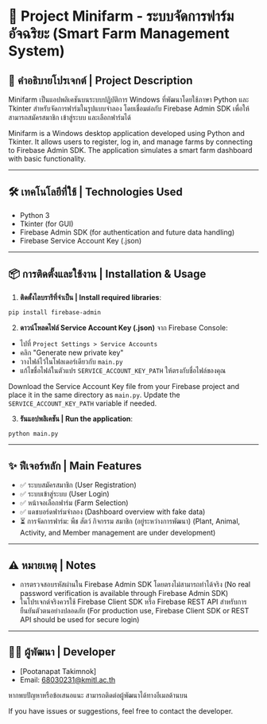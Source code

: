 
# 🌿 Project Minifarm - ระบบจัดการฟาร์มอัจฉริยะ (Smart Farm Management System)

## 📌 คำอธิบายโปรเจกต์ | Project Description
Minifarm เป็นแอปพลิเคชันบนระบบปฏิบัติการ Windows ที่พัฒนาโดยใช้ภาษา Python และ Tkinter สำหรับจัดการฟาร์มในรูปแบบจำลอง โดยเชื่อมต่อกับ Firebase Admin SDK เพื่อให้สามารถสมัครสมาชิก เข้าสู่ระบบ และเลือกฟาร์มได้

Minifarm is a Windows desktop application developed using Python and Tkinter. It allows users to register, log in, and manage farms by connecting to Firebase Admin SDK. The application simulates a smart farm dashboard with basic functionality.

---

## 🛠 เทคโนโลยีที่ใช้ | Technologies Used
- Python 3
- Tkinter (for GUI)
- Firebase Admin SDK (for authentication and future data handling)
- Firebase Service Account Key (.json)

---

## 📦 การติดตั้งและใช้งาน | Installation & Usage

1. **ติดตั้งไลบรารีที่จำเป็น | Install required libraries**:
```bash
pip install firebase-admin
```

2. **ดาวน์โหลดไฟล์ Service Account Key (.json)** จาก Firebase Console:
- ไปที่ `Project Settings > Service Accounts`
- คลิก "Generate new private key"
- วางไฟล์ไว้ในโฟลเดอร์เดียวกับ `main.py`
- แก้ไขชื่อไฟล์ในตัวแปร `SERVICE_ACCOUNT_KEY_PATH` ให้ตรงกับชื่อไฟล์ของคุณ

Download the Service Account Key file from your Firebase project and place it in the same directory as `main.py`. Update the `SERVICE_ACCOUNT_KEY_PATH` variable if needed.

3. **รันแอปพลิเคชัน | Run the application**:
```bash
python main.py
```

---

## ✨ ฟีเจอร์หลัก | Main Features
- ✅ ระบบสมัครสมาชิก (User Registration)
- ✅ ระบบเข้าสู่ระบบ (User Login)
- ✅ หน้าจอเลือกฟาร์ม (Farm Selection)
- ✅ แดชบอร์ดฟาร์มจำลอง (Dashboard overview with fake data)
- ⏳ การจัดการฟาร์ม: พืช สัตว์ กิจกรรม สมาชิก (อยู่ระหว่างการพัฒนา)
  (Plant, Animal, Activity, and Member management are under development)

---

## ⚠️ หมายเหตุ | Notes
- การตรวจสอบรหัสผ่านใน Firebase Admin SDK โดยตรงไม่สามารถทำได้จริง
  (No real password verification is available through Firebase Admin SDK)
- ในโปรเจกต์จริงควรใช้ Firebase Client SDK หรือ Firebase REST API สำหรับการยืนยันตัวตนอย่างปลอดภัย
  (For production use, Firebase Client SDK or REST API should be used for secure login)

---

## 👨‍💻 ผู้พัฒนา | Developer
- [Pootanapat Takimnok]
- Email: 68030231@kmitl.ac.th

หากพบปัญหาหรือข้อเสนอแนะ สามารถติดต่อผู้พัฒนาได้ทางอีเมลด้านบน

If you have issues or suggestions, feel free to contact the developer.
